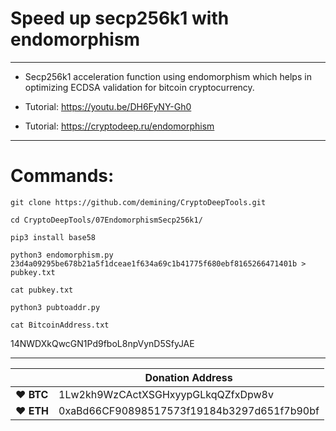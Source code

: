 # Speed up secp256k1 with endomorphism

---

* Secp256k1 acceleration function using endomorphism which helps in optimizing ECDSA validation for bitcoin cryptocurrency.

* Tutorial: https://youtu.be/DH6FyNY-Gh0
* Tutorial: https://cryptodeep.ru/endomorphism

---

# Commands:

    git clone https://github.com/demining/CryptoDeepTools.git

    cd CryptoDeepTools/07EndomorphismSecp256k1/

    pip3 install base58

    python3 endomorphism.py 23d4a09295be678b21a5f1dceae1f634a69c1b41775f680ebf8165266471401b > pubkey.txt
    
    cat pubkey.txt
    
    python3 pubtoaddr.py
    
    cat BitcoinAddress.txt
    

14NWDXkQwcGN1Pd9fboL8npVynD5SfyJAE






---



|  | Donation Address |
| --- | --- |
| ♥ __BTC__ | 1Lw2kh9WzCActXSGHxyypGLkqQZfxDpw8v |
| ♥ __ETH__ | 0xaBd66CF90898517573f19184b3297d651f7b90bf |
